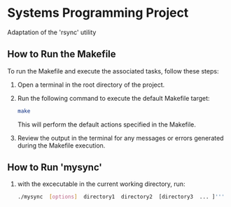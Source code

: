 # Systems Programming Project
Adaptation of the 'rsync' utility

## How to Run the Makefile

To run the Makefile and execute the associated tasks, follow these steps:

1. Open a terminal in the root directory of the project.

2. Run the following command to execute the default Makefile target:

    ```bash
    make
    ```

   This will perform the default actions specified in the Makefile.

4. Review the output in the terminal for any messages or errors generated during the Makefile execution.

## How to Run 'mysync'

1. with the excecutable in the current working directory, run:

   ```bash
   ./mysync  [options]  directory1  directory2  [directory3  ... ]'''
    ```

